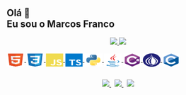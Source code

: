 <b>Olá 👋</b></br>
Eu sou o Marcos Franco
----------------------

<div align="center">
  <a href="https://github.com/MarkMidrashim">
  <img height="180em" src="https://github-readme-stats.vercel.app/api?username=markmidrashim&show_icons=true&theme=dark&include_all_commits=true&count_private=true" />
  <img height="180em" src="https://github-readme-stats.vercel.app/api/top-langs/?username=markmidrashim&layout=compact&langs_count=7&theme=dark" />
</div>
  
<div style="display: inline_block">
  </br>
  <img align="center" alt="Midrashim-HTML" height="30" width="40" src="https://raw.githubusercontent.com/devicons/devicon/master/icons/html5/html5-original.svg" />
  <img align="center" alt="Midrashim-CSS" height="30" width="40" src="https://raw.githubusercontent.com/devicons/devicon/master/icons/css3/css3-original.svg" />
  <img align="center" alt="Midrashim-Javasript" height="30" width="40" src="https://raw.githubusercontent.com/devicons/devicon/master/icons/javascript/javascript-plain.svg" />
  <img align="center" alt="Midrashim-Typescript" height="30" width="40" src="https://raw.githubusercontent.com/devicons/devicon/master/icons/typescript/typescript-plain.svg" />
  <img align="center" alt="Midrashim-Python" height="30" width="40" src="https://raw.githubusercontent.com/devicons/devicon/master/icons/python/python-original.svg" />
  <img align="center" alt="Midrashim-Java" height="30" width="40" src="https://raw.githubusercontent.com/devicons/devicon/master/icons/java/java-original.svg" />
  <img align="center" alt="Midrashim-Csharp" height="30" width="40" src="https://raw.githubusercontent.com/devicons/devicon/master/icons/csharp/csharp-original.svg" />
  <img align="center" alt="Midrashim-Perl" height="30" width="40" src="https://raw.githubusercontent.com/devicons/devicon/master/icons/perl/perl-original.svg" />
  <img align="center" alt="Midrashim-C" height="30" width="40" src="https://raw.githubusercontent.com/devicons/devicon/master/icons/c/c-original.svg" />
</div>
  
##

<div align="center"> 
  <a href="https://discordapp.com/users/759043350661431306" target="_blank">
    <img height="40em" src="https://cdn2.iconfinder.com/data/icons/social-media-2304/64/02-discord-256.png" target="_blank">
  </a>
  &nbsp;
  <a href="mailto:marcosfranco.developer@gmail.com">
    <img height="40em" src="https://cdn4.iconfinder.com/data/icons/social-media-logos-6/512/112-gmail_email_mail-256.png" target="_blank">
  </a>
  &nbsp;
  <a href="https://www.linkedin.com/in/marcosfranco-developer" target="_blank">
    <img height="40em" src="https://cdn2.iconfinder.com/data/icons/social-media-2285/512/1_Linkedin_unofficial_colored_svg-512.png" target="_blank">
  </a> 
</div>

  
<!--
**MarkMidrashim/markmidrashim** is a ✨ _special_ ✨ repository because its `README.md` (this file) appears on your GitHub profile.

Here are some ideas to get you started:

- 🔭 I’m currently working on ...
- 🌱 I’m currently learning ...
- 👯 I’m looking to collaborate on ...
- 🤔 I’m looking for help with ...
- 💬 Ask me about ...
- 📫 How to reach me: ...
- 😄 Pronouns: ...
- ⚡ Fun fact: ...
-->
